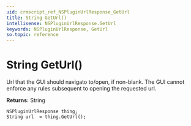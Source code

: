 ```yaml
---
uid: crmscript_ref_NSPluginUrlResponse_GetUrl
title: String GetUrl()
intellisense: NSPluginUrlResponse.GetUrl
keywords: NSPluginUrlResponse, GetUrl
so.topic: reference
---
```


# String GetUrl()

Url that the GUI should navigato to/open, if non-blank. The GUI cannot enforce any rules subsequent to opening the requested url.

**Returns:** String

```crmscript
NSPluginUrlResponse thing;
String url  = thing.GetUrl();
```

